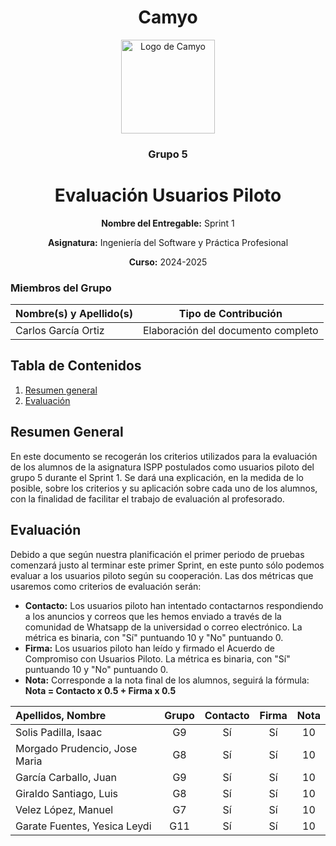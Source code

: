 <h1 align="center">
  Camyo
</h1>

<p align="center">
  <img src="https://i.imgur.com/C72nY4p.png" alt="Logo de Camyo" width="150">
</p>

<h3 align="center">
  <strong>Grupo 5</strong>
</h3>

<h1 align="center">
  <strong>Evaluación Usuarios Piloto</strong>
</h1>

<p align="center">
  <strong>Nombre del Entregable:</strong> Sprint 1 
</p>
<p align="center">
  <strong>Asignatura:</strong> Ingeniería del Software y Práctica Profesional  
</p>
<p align="center">
  <strong>Curso:</strong> 2024-2025  
</p>

### Miembros del Grupo

| Nombre(s) y Apellido(s) | Tipo de Contribución               |
| ----------------------- | ----------------------------------- |
| Carlos García Ortiz    | Elaboración del documento completo |

## Tabla de Contenidos

1. [Resumen general](#Resumen-General)
2. [Evaluación](#Evaluación)

## **Resumen General**

En este documento se recogerán los criterios utilizados para la evaluación de los alumnos de la asignatura ISPP postulados como usuarios piloto del grupo 5 durante el Sprint 1. Se dará una explicación, en la medida de lo posible, sobre los criterios y su aplicación sobre cada uno de los alumnos, con la finalidad de facilitar el trabajo de evaluación al profesorado.

## Evaluación

Debido a que según nuestra planificación el primer periodo de pruebas comenzará justo al terminar este primer Sprint, en este punto sólo podemos evaluar a los usuarios piloto según su cooperación. Las dos métricas que usaremos como criterios de evaluación serán:

- **Contacto:** Los usuarios piloto han intentado contactarnos respondiendo a los anuncios y correos que les hemos enviado a través de la comunidad de Whatsapp de la universidad o correo electrónico. La métrica es binaria, con "Sí" puntuando 10 y "No" puntuando 0.
- **Firma:** Los usuarios piloto han leído y firmado el Acuerdo de Compromiso con Usuarios Piloto. La métrica es binaria, con "Sí" puntuando 10 y "No" puntuando 0.
- **Nota:** Corresponde a la nota final de los alumnos, seguirá la fórmula: **Nota = Contacto x 0.5 + Firma x 0.5**

| Apellidos, Nombre              | Grupo | Contacto | Firma | Nota |
| :----------------------------- | :---: | :------: | :---: | :--: |
| Solis Padilla, Isaac           |  G9  |   Sí   |  Sí  |  10  |
| Morgado Prudencio, Jose Maria |  G8  |   Sí   |  Sí  |  10  |
| García Carballo, Juan        |  G9  |   Sí   |  Sí  |  10  |
| Giraldo Santiago, Luis        |  G8  |   Sí   |  Sí  |  10  |
| Velez López, Manuel          |  G7  |   Sí   |  Sí  |  10  |
| Garate Fuentes, Yesica Leydi  |  G11  |   Sí   |  Sí  |  10  |
